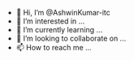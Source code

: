 - 👋 Hi, I’m @AshwinKumar-itc
- 👀 I’m interested in ...
- 🌱 I’m currently learning ...
- 💞️ I’m looking to collaborate on ...
- 📫 How to reach me ...

<!---
AshwinKumar-itc/AshwinKumar-itc is a ✨ special ✨ repository because its `README.md` (this file) appears on your GitHub profile.
You can click the Preview link to take a look at your changes.
--->

